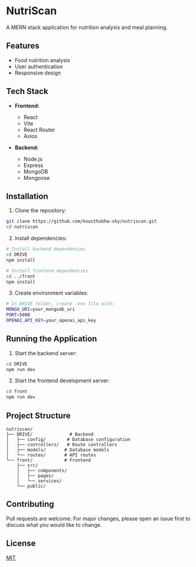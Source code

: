 # NutriScan

A MERN stack application for nutrition analysis and meal planning.

## Features

- Food nutrition analysis
- User authentication
- Responsive design

## Tech Stack

- **Frontend:**
  - React
  - Vite
  - React Router
  - Axios

- **Backend:**
  - Node.js
  - Express
  - MongoDB
  - Mongoose
  

## Installation

1. Clone the repository:
```bash
git clone https://github.com/kousthubha-sky/nutriscan.git
cd nutriscan
```

2. Install dependencies:
```bash
# Install backend dependencies
cd DRIVE
npm install

# Install frontend dependencies
cd ../front
npm install
```

3. Create environment variables:
```bash
# In DRIVE folder, create .env file with:
MONGO_URI=your_mongodb_uri
PORT=5000
OPENAI_API_KEY=your_openai_api_key
```

## Running the Application

1. Start the backend server:
```bash
cd DRIVE
npm run dev
```

2. Start the frontend development server:
```bash
cd front
npm run dev
```

## Project Structure

```
nutriscan/
├── DRIVE/              # Backend
│   ├── config/        # Database configuration
│   ├── controllers/   # Route controllers
│   ├── models/       # Database models
│   └── routes/       # API routes
└── front/            # Frontend
    ├── src/
    │   ├── components/
    │   ├── pages/
    │   └── services/
    └── public/
```

## Contributing

Pull requests are welcome. For major changes, please open an issue first to discuss what you would like to change.

## License

[MIT](https://choosealicense.com/licenses/mit/)
